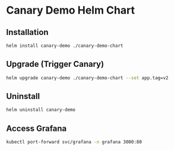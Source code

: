 # Canary Demo Helm Chart

## Installation
```bash
helm install canary-demo ./canary-demo-chart
```

## Upgrade (Trigger Canary)
```bash
helm upgrade canary-demo ./canary-demo-chart --set app.tag=v2
```

## Uninstall
```bash
helm uninstall canary-demo
```

## Access Grafana
```bash
kubectl port-forward svc/grafana -n grafana 3000:80
```